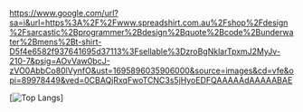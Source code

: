 
https://www.google.com/url?sa=i&url=https%3A%2F%2Fwww.spreadshirt.com.au%2Fshop%2Fdesign%2Fsarcastic%2Bprogrammer%2Bdesign%2Bquote%2Bcode%2Bunderwater%2Bmens%2Bt-shirt-D5f4e6582f937641695d37113%3Fsellable%3DzroBgNklarTpxmJ2MyJv-210-7&psig=AOvVaw0bcJ-zVO0AbbCo80lVynfO&ust=1695896035906000&source=images&cd=vfe&opi=89978449&ved=0CBAQjRxqFwoTCNC3s5jHyoEDFQAAAAAdAAAAABAE

[![Top Langs](https://github-readme-stats.vercel.app/api/top-langs/?username=anuraghazra&layout=donut)]

